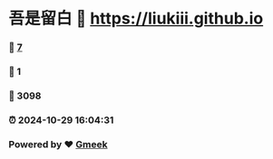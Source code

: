 # 吾是留白 :link: https://liukiii.github.io 
### :page_facing_up: [7](https://liukiii.github.io/tag.html) 
### :speech_balloon: 1 
### :hibiscus: 3098 
### :alarm_clock: 2024-10-29 16:04:31 
### Powered by :heart: [Gmeek](https://github.com/Meekdai/Gmeek)
